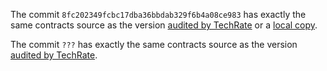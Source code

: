 The commit `8fc202349fcbc17dba36bbdab329f6b4a08ce983` has exactly the same contracts source as
the version [audited by TechRate](https://github.com/TechRate/Smart-Contract-Audits/blob/main/Future%20Salaries%20%20Smart%20Contract%20Audit.pdf)
or a [local copy](Future%20Salaries%20%20Smart%20Contract%20Audit.pdf).

The commit `???` has exactly the same contracts source as
the version [audited by TechRate](./TakeMySalary.pdf).
